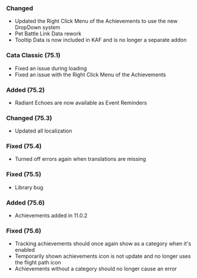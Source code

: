 ### Changed
- Updated the Right Click Menu of the Achievements to use the new DropDown system
- Pet Battle Link Data rework
- Tooltip Data is now included in KAF and is no longer a separate addon

### Cata Classic (75.1)
- Fixed an issue during loading
- Fixed an issue with the Right Click Menu of the Achievements

### Added (75.2)
- Radiant Echoes are now available as Event Reminders

### Changed (75.3)
- Updated all localization

### Fixed (75.4)
- Turned off errors again when translations are missing

### Fixed (75.5)
- Library bug

### Added (75.6)
- Achievements added in 11.0.2

### Fixed (75.6)
- Tracking achievements should once again show as a category when it's enabled
- Temporarily shown achievements icon is not update and no longer uses the flight path icon
- Achievements without a category should no longer cause an error